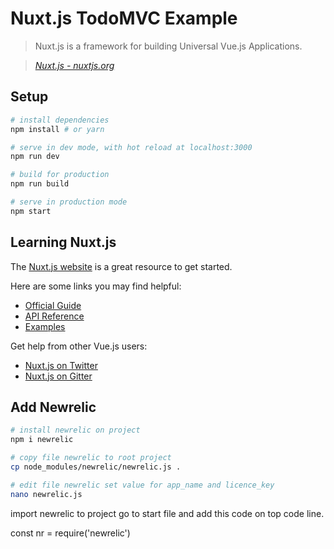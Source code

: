 # Nuxt.js TodoMVC Example

> Nuxt.js is a framework for building Universal Vue.js Applications.

> _[Nuxt.js - nuxtjs.org](https://nuxtjs.org)_

## Setup

```bash
# install dependencies
npm install # or yarn

# serve in dev mode, with hot reload at localhost:3000
npm run dev

# build for production
npm run build

# serve in production mode
npm start
```

## Learning Nuxt.js

The [Nuxt.js website](https://nuxtjs.org/) is a great resource to get started.

Here are some links you may find helpful:

* [Official Guide](https://nuxtjs.org/guide)
* [API Reference](https://nuxtjs.org/api)
* [Examples](https://nuxtjs.org/examples)

Get help from other Vue.js users:

* [Nuxt.js on Twitter](https://twitter.com/nuxt_js)
* [Nuxt.js on Gitter](https://gitter.im/nuxt/nuxt.js)

## Add Newrelic
```bash
# install newrelic on project
npm i newrelic

# copy file newrelic to root project
cp node_modules/newrelic/newrelic.js .

# edit file newrelic set value for app_name and licence_key
nano newrelic.js
```

import newrelic to project go to start file and add this code on top code line.

const nr = require('newrelic')

